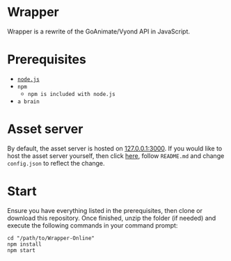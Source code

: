 # Wrapper
Wrapper is a rewrite of the GoAnimate/Vyond API in JavaScript. 

# Prerequisites
- [`node.js`](https://nodejs.org/)
- `npm`
  - `npm is included with node.js`
- `a brain`

# Asset server
By default, the asset server is hosted on [127.0.0.1:3000](https://127.0.0.1:3000/).
If you would like to host the asset server yourself, then click [here](https://github.com/2Epik4u/Wrapper-Online-Assets), follow `README.md` and change `config.json` to reflect the change.

# Start
Ensure you have everything listed in the prerequisites, then clone or download this repository. Once finished, unzip the folder (if needed) and execute the following commands in your command prompt:
```console
cd "/path/to/Wrapper-Online"
npm install
npm start
```
